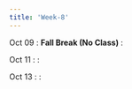 ```yaml
---
title: 'Week-8' 
---
```



Oct 09
: **Fall Break (No Class)**
  : [](#)
  

Oct 11
: 
  : [](#)

Oct 13
: 
  : [](#)

